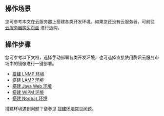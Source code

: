 ## 操作场景
您可参考本文在云服务器上搭建各类开发环境。如果您还没有云服务器，可前往 [云服务器购买页面](https://buy.cloud.tencent.com/cvm?tab=cvm) 进行选购。

## 操作步骤
您可参考以下文档，选择手动部署各类开发环境，也可选择直接使用腾讯云服务市场中的镜像进行一键部署。
- [搭建 LNMP 环境](https://intl.cloud.tencent.com/document/product/213/32732)
- [搭建 LAMP 环境](https://intl.cloud.tencent.com/document/product/213/34817)
- [搭建 Java Web 环境](https://intl.cloud.tencent.com/document/product/213/34809)
- [搭建 WIPM 环境](https://intl.cloud.tencent.com/document/product/213/33143)
- [搭建 Node.js 环境](https://intl.cloud.tencent.com/document/product/213/34811)


搭建环境遇到问题？请参见 [搭建环境常见问题](https://intl.cloud.tencent.com/document/product/213/40508)。
